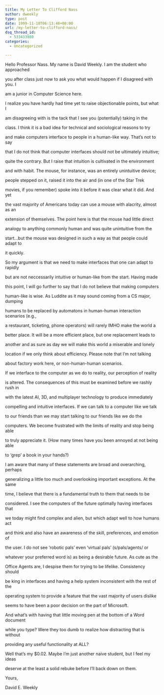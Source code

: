 ```yaml
---
title: My Letter To Clifford Nass
author: dweekly
type: post
date: 1999-11-10T06:13:48+00:00
url: /my-letter-to-clifford-nass/
dsq_thread_id:
  - 533433980
categories:
  - Uncategorized

---
```

Hello Professor Nass. My name is David Weekly. I am the student who approached
  
you after class just now to ask you what would happen if I disagreed with you. I
  
am a junior in Computer Science here.

I realize you have hardly had time yet to raise objectionable points, but what I
  
am disagreeing with is the tack that I see you (potentially) taking in the
  
class. I think it is a bad idea for technical and sociological reasons to try
  
and make computers interface to people in a human-like way. That&#8217;s not to say
  
that I do not think that computer interfaces should not be ultimately intuitive;
  
quite the contrary. But I raise that intuition is cultivated in the environment
  
and with habit. The mouse, for instance, was an entirely unintuitive device;
  
people stepped on it, raised it into the air and (in one of the Star Trek
  
movies, if you remember) spoke into it before it was clear what it did. And yet
  
the vast majority of Americans today can use a mouse with alacrity, almost as an
  
extension of themselves. The point here is that the mouse had little direct
  
analogy to anything commonly human and was quite unintuitive from the
  
start&#8230;but the mouse was designed in such a way as that people could adapt to
  
it quickly.

So my argument is that we need to make interfaces that one can adapt to rapidly
  
but are not neccessarily intuitive or human-like from the start. Having made
  
this point, I will go further to say that I do not believe that making computers
  
human-like is wise. As Luddite as it may sound coming from a CS major, dumping
  
humans to be replaced by automatons in human-human interaction scenarios (e.g.,
  
a restaurant, ticketing, phone operators) will rarely IMHO make the world a
  
better place. It will be a more efficient place, but one replacement leads to
  
another and as sure as day we will make this world a miserable and lonely
  
location if we only think about efficiency. Please note that I&#8217;m not talking
  
about factory work here, or non-human-human scenarios.

If we interface to the computer as we do to reality, our perception of reality
  
is altered. The consequences of this must be examined before we rashly rush in
  
with the latest AI, 3D, and multiplayer technology to produce immediately
  
compelling and intuitive interfaces. If we can talk to a computer like we talk
  
to our friends than we may start talking to our friends like we do the
  
computers. We become frustrated with the limits of reality and stop being able
  
to truly appreciate it. (How many times have you been annoyed at not being able
  
to &#8216;grep&#8217; a book in your hands?)

I am aware that many of these statements are broad and overarching, perhaps
  
generalizing a little too much and overlooking important exceptions. At the same
  
time, I believe that there is a fundamental truth to them that needs to be
  
considered. I see the computers of the future optimally having interfaces that
  
we today might find complex and alien, but which adapt well to how humans act
  
and think and also have an awareness of the skill, preferences, and emotion of
  
the user. I do not see &#8216;robotic pals&#8217; even &#8216;virtual pals&#8217; (s/pals/agents/ or
  
whatever your preferred word is) as being a desirable future. As cute as the
  
Office Agents are, I despise them for trying to be lifelike. Consistency should
  
be king in interfaces and having a help system inconsistent with the rest of the
  
operating system to provide a feature that the vast majority of users dislike
  
seems to have been a poor decision on the part of Microsoft.

<vent>
  
And what&#8217;s with having that little moving pen at the bottom of a Word document
  
while you type? Were they too dumb to realize how distracting that is without
  
providing any useful functionality at ALL?
  
</vent>

Well that&#8217;s my $0.02. Maybe I&#8217;m just another naive student, but I feel my ideas
  
deserve at the least a solid rebuke before I&#8217;ll back down on them.

Yours,
  
David E. Weekly